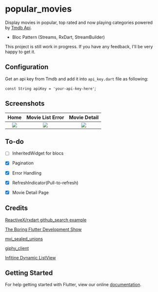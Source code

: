 # popular_movies

Display movies in popular, top rated and now playing categories powered
by [Tmdb Api](https://www.themoviedb.org/documentation/api).

* Bloc Pattern (Streams, RxDart, StreamBuilder)

This project is still work in progress. If you have any feedback,
I'll be very happy to get it.

## Configuration
 Get an api key from Tmdb and add it into `api_key.dart` file as following:

 ```const String apiKey = 'your-api-key-here'```;

## Screenshots

Home           |  Movie List Error|  Movie Detail
:-------------------------:|:-------------------------:|:-------------------------:
![](art/home.png)  |  ![](art/error_view.gif) |  ![](art/movie_detail.png)

## To-do

- [ ] InheritedWidget for blocs
- [x] Pagination
- [x] Error Handling
- [x] RefreshIndicator(Pull-to-refresh)
- [x] Movie Detail Page


## Credits

[ReactiveX/rxdart github_search example](https://github.com/ReactiveX/rxdart/tree/master/example/flutter/github_search)

[The Boring Flutter Development Show](https://www.youtube.com/watch?v=yr8F2S3Amas&list=PLOU2XLYxmsIK0r_D-zWcmJ1plIcDNnRkK)

[mvi_sealed_unions](https://github.com/brianegan/mvi_sealed_unions)

[giphy_client](https://github.com/brianegan/giphy_client)

[Infitine Dynamic ListView](https://marcinszalek.pl/flutter/infinite-dynamic-listview/)

## Getting Started

For help getting started with Flutter, view our online
[documentation](https://flutter.io/).
